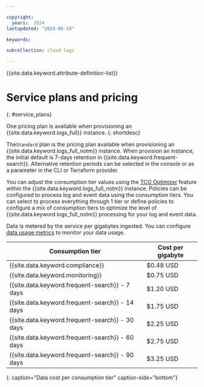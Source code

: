 ```yaml
---

copyright:
  years:  2024
lastupdated: "2024-06-19"

keywords: 

subcollection: cloud-logs

---
```


{{site.data.keyword.attribute-definition-list}}


# Service plans and pricing
{: #service_plans}

One pricing plan is available when provisioning an {{site.data.keyword.logs_full}} instance.
{: shortdesc}

The`Standard` plan is the pricing plan available when provisioning an {{site.data.keyword.logs_full_notm}} instance. When provision an instance, the initial default is 7-days retention in {{site.data.keyword.frequent-search}}. Alternative retention periods can be selected in the console or as a parameter in the CLI or Terraform provider.

You can adjust the consumption tier values using the [TCO Optimizer](/docs/cloud-logs?topic=cloud-logs-tco-data-pipelines) feature within the {{site.data.keyword.logs_full_notm}} instance. Policies can be configured to process log and event data using the consumption tiers. You can select to process everything through 1 tier or define policies to configure a mix of consumption tiers to optimize the level of {{site.data.keyword.logs_full_notm}} processing for your log and event data.

Data is metered by the service per gigabytes ingested. You can configure [data usage metrics](/docs/cloud-logs?topic=cloud-logs-data-usage-metrics) to monitor your data usage.

| Consumption tier | Cost per gigabyte |
|---------------|-------------------|
| {{site.data.keyword.compliance}} | $0.48 USD |
| {{site.data.keyword.monitoring}} | $0.75 USD |
| {{site.data.keyword.frequent-search}} - 7 days | $1.20 USD |
| {{site.data.keyword.frequent-search}} - 14 days | $1.75 USD |
| {{site.data.keyword.frequent-search}} - 30 days | $2.25 USD |
| {{site.data.keyword.frequent-search}} - 60 days | $2.75 USD |
| {{site.data.keyword.frequent-search}} - 90 days | $3.25 USD |
{: caption="Data cost per consumption tier" caption-side="bottom"}

